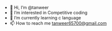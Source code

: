 - 👋 Hi, I’m @tanweer
- 👀 I’m interested in Competitive coding
- 🌱 I’m currently learning c language 
- 📫 How to reach me tanweer65700@gmail.com

<!---
tanweer1/tanweer1 is a ✨ special ✨ repository because its `README.md` (this file) appears on your GitHub profile.
You can click the Preview link to take a look at your changes.
--->
